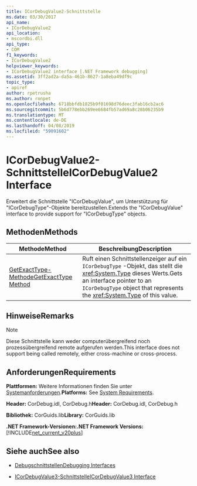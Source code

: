 ```yaml
---
title: ICorDebugValue2-Schnittstelle
ms.date: 03/30/2017
api_name:
- ICorDebugValue2
api_location:
- mscordbi.dll
api_type:
- COM
f1_keywords:
- ICorDebugValue2
helpviewer_keywords:
- ICorDebugValue2 interface [.NET Framework debugging]
ms.assetid: 3ff2ad2a-da5a-461b-8627-1a8eba49df9c
topic_type:
- apiref
author: rpetrusha
ms.author: ronpet
ms.openlocfilehash: 6718bbfdb1825b9f01698d76deec3fab16cb2ac6
ms.sourcegitcommit: 5b6d778ebb269ee6684fb57ad69a8c28b06235b9
ms.translationtype: MT
ms.contentlocale: de-DE
ms.lasthandoff: 04/08/2019
ms.locfileid: "59091602"
---
```

# <a name="icordebugvalue2-interface"></a><span data-ttu-id="e79fb-102">ICorDebugValue2-Schnittstelle</span><span class="sxs-lookup"><span data-stu-id="e79fb-102">ICorDebugValue2 Interface</span></span>
<span data-ttu-id="e79fb-103">Erweitert die Schnittstelle "ICorDebugValue", um Unterstützung für "ICorDebugType"-Objekte bereitzustellen.</span><span class="sxs-lookup"><span data-stu-id="e79fb-103">Extends the "ICorDebugValue" interface to provide support for "ICorDebugType" objects.</span></span>  
  
## <a name="methods"></a><span data-ttu-id="e79fb-104">Methoden</span><span class="sxs-lookup"><span data-stu-id="e79fb-104">Methods</span></span>  
  
|<span data-ttu-id="e79fb-105">Methode</span><span class="sxs-lookup"><span data-stu-id="e79fb-105">Method</span></span>|<span data-ttu-id="e79fb-106">Beschreibung</span><span class="sxs-lookup"><span data-stu-id="e79fb-106">Description</span></span>|  
|------------|-----------------|  
|[<span data-ttu-id="e79fb-107">GetExactType-Methode</span><span class="sxs-lookup"><span data-stu-id="e79fb-107">GetExactType Method</span></span>](../../../../docs/framework/unmanaged-api/debugging/icordebugvalue2-getexacttype-method.md)|<span data-ttu-id="e79fb-108">Ruft einen Schnittstellenzeiger auf ein `ICorDebugType` -Objekt, das stellt die <xref:System.Type> dieses Werts.</span><span class="sxs-lookup"><span data-stu-id="e79fb-108">Gets an interface pointer to an `ICorDebugType` object that represents the <xref:System.Type> of this value.</span></span>|  
  
## <a name="remarks"></a><span data-ttu-id="e79fb-109">Hinweise</span><span class="sxs-lookup"><span data-stu-id="e79fb-109">Remarks</span></span>  
  
> [!NOTE]
>  <span data-ttu-id="e79fb-110">Diese Schnittstelle kann weder computerübergreifend noch prozessübergreifend remote aufgerufen werden.</span><span class="sxs-lookup"><span data-stu-id="e79fb-110">This interface does not support being called remotely, either cross-machine or cross-process.</span></span>  
  
## <a name="requirements"></a><span data-ttu-id="e79fb-111">Anforderungen</span><span class="sxs-lookup"><span data-stu-id="e79fb-111">Requirements</span></span>  
 <span data-ttu-id="e79fb-112">**Plattformen:** Weitere Informationen finden Sie unter [Systemanforderungen](../../../../docs/framework/get-started/system-requirements.md).</span><span class="sxs-lookup"><span data-stu-id="e79fb-112">**Platforms:** See [System Requirements](../../../../docs/framework/get-started/system-requirements.md).</span></span>  
  
 <span data-ttu-id="e79fb-113">**Header:** CorDebug.idl, CorDebug.h</span><span class="sxs-lookup"><span data-stu-id="e79fb-113">**Header:** CorDebug.idl, CorDebug.h</span></span>  
  
 <span data-ttu-id="e79fb-114">**Bibliothek:** CorGuids.lib</span><span class="sxs-lookup"><span data-stu-id="e79fb-114">**Library:** CorGuids.lib</span></span>  
  
 **<span data-ttu-id="e79fb-115">.NET Framework-Versionen:</span><span class="sxs-lookup"><span data-stu-id="e79fb-115">.NET Framework Versions:</span></span>** [!INCLUDE[net_current_v20plus](../../../../includes/net-current-v20plus-md.md)]  
  
## <a name="see-also"></a><span data-ttu-id="e79fb-116">Siehe auch</span><span class="sxs-lookup"><span data-stu-id="e79fb-116">See also</span></span>

- [<span data-ttu-id="e79fb-117">Debugschnittstellen</span><span class="sxs-lookup"><span data-stu-id="e79fb-117">Debugging Interfaces</span></span>](../../../../docs/framework/unmanaged-api/debugging/debugging-interfaces.md)

- [<span data-ttu-id="e79fb-118">ICorDebugValue3-Schnittstelle</span><span class="sxs-lookup"><span data-stu-id="e79fb-118">ICorDebugValue3 Interface</span></span>](../../../../docs/framework/unmanaged-api/debugging/icordebugvalue3-interface.md)
